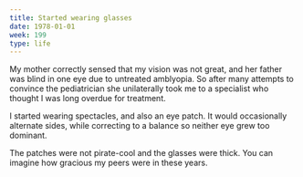 ```yaml
---
title: Started wearing glasses
date: 1978-01-01
week: 199
type: life
---
```


My mother correctly sensed that my vision was not great, and her father was blind in one eye due to untreated amblyopia. So after many attempts to convince the pediatrician she unilaterally took me to a specialist who thought I was long overdue for treatment.

I started wearing spectacles, and also an eye patch. It would occasionally alternate sides, while correcting to a balance so neither eye grew too dominant.

The patches were not pirate-cool and the glasses were thick. You can imagine how gracious my peers were in these years.

